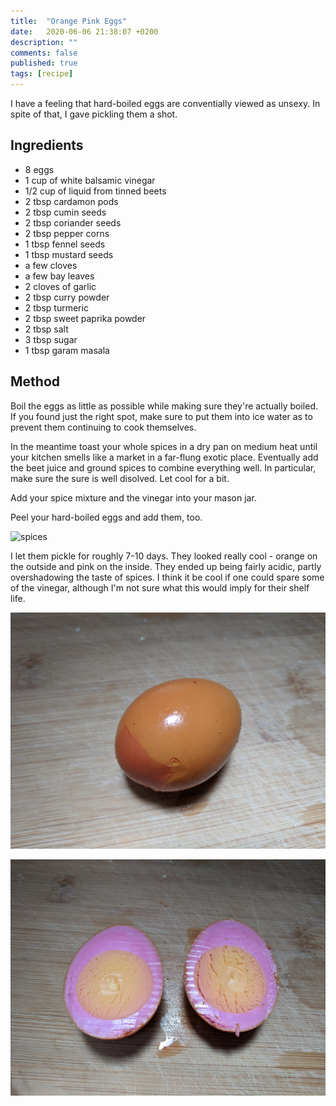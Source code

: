 ```yaml
---
title:  "Orange Pink Eggs"
date:   2020-06-06 21:38:07 +0200
description: ""
comments: false
published: true
tags: [recipe]
---
```


I have a feeling that hard-boiled eggs are conventially viewed as unsexy. In spite of that,  I gave pickling them a shot.

## Ingredients
- 8 eggs
- 1 cup of white balsamic vinegar
- 1/2 cup of liquid from tinned beets
- 2 tbsp cardamon pods
- 2 tbsp cumin seeds
- 2 tbsp coriander seeds
- 2 tbsp pepper corns
- 1 tbsp fennel seeds
- 1 tbsp mustard seeds
- a few cloves
- a few bay leaves
- 2 cloves of garlic
- 2 tbsp curry powder
- 2 tbsp turmeric
- 2 tbsp sweet paprika powder
- 2 tbsp salt
- 3 tbsp sugar
- 1 tbsp garam masala

## Method
Boil the eggs as little as possible while making sure they're actually boiled. If you found just the right spot, make
sure to put them into ice water as to prevent them continuing to cook themselves. 


In the meantime toast your whole spices in a dry pan on medium heat until your kitchen smells like a market in a
far-flung exotic place. Eventually add the beet juice and ground spices to combine everything well. In particular, 
make sure the sure is well disolved. Let cool for a bit.


Add your spice mixture and the vinegar into your mason jar.


Peel your hard-boiled eggs and add them, too.

![spices](/imgs/eggs/spices.jpg)

I let them pickle for roughly 7-10 days. They looked really cool - orange on the outside and pink on the inside.
They ended up being fairly acidic, partly overshadowing the taste of spices. I think it be cool if one could spare
some of the vinegar, although I'm not sure what this would imply for their shelf life.

![outside](/imgs/eggs/outside.jpg)

![inside](/imgs/eggs/inside.jpg)


